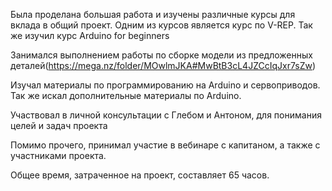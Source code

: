 Была проделана большая работа и изучены различные курсы для вклада в общий проект. Одним из курсов является курс по V-REP.  Так же изучил курс Arduino for beginners

Занимался выполнением работы по сборке модели из предложенных деталей(https://mega.nz/folder/MOwlmJKA#MwBtB3cL4JZCcIqJxr7sZw)

Изучал материалы по программированию на Arduino и сервоприводов. Так же искал дополнительные материалы по Arduino.

Участвовал в личной консультации с Глебом и Антоном, для понимания целей и задач проекта

Помимо прочего, принимал участие в вебинаре с капитаном, а также с участниками проекта. 

Общее время, затраченное на проект, составляет 65 часов.
